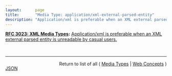 ```yaml
---
layout:      page
title:       "Media Type: application/xml-external-parsed-entity"
description: "Application/xml is preferable when an XML external parsed entity is unreadable by casual users."
---
```


**[RFC 3023: XML Media Types](/specs/IETF/RFC/3023 "This document standardizes five new media types - text/xml, application/xml, text/xml-external-parsed-entity, application/xml-external-parsed-entity, and application/xml-dtd - for use in exchanging network entities that are related to the Extensible Markup Language (XML). This document also standardizes a convention (using the suffix '+xml') for naming media types outside of these five types when those media types represent XML MIME (Multipurpose Internet Mail Extensions) entities. XML MIME entities are currently exchanged via the HyperText Transfer Protocol on the World Wide Web, are an integral part of the WebDAV protocol for remote web authoring, and are expected to have utility in many domains."):** [Application/xml is preferable when an XML external parsed entity is unreadable by casual users.](http://tools.ietf.org/html/rfc3023#section-3.4 "Read documentation for Media Type &#34;application/xml-external-parsed-entity&#34;")

<br/>
<hr/>

<p style="float : left"><a href="application/xml-external-parsed-entity.json" title="JSON representing this particular Web Concept">JSON</a></p>
<p style="text-align: right">Return to list of all ( <a href="../media-types">Media Types</a> | <a href="../">Web Concepts</a> )</p>
